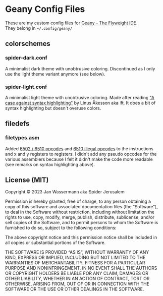 # Geany Config Files
These are my custom config files for [Geany – The Flyweight IDE](https://www.geany.org/).<br>
They belong in `~/.config/geany/`

## colorschemes
###  spider-dark.conf
A minimalist dark theme with unobtrusive coloring. Discontinued as I only use the light theme variant anymore (see below).

###  spider-light.conf
A minimalist light theme with unobtrusive coloring. Made after reading ["A case against syntax highlighting"](http://www.linusakesson.net/programming/syntaxhighlighting/index.php) by Linus Åkesson aka lft. It does a bit of syntax highlighting but doesn't overuse colors.

## filedefs
### filetypes.asm
Added [6502 / 6510 opcodes](http://unusedino.de/ec64/technical/aay/c64/bmain.htm) and [6510 illegal opcodes](http://unusedino.de/ec64/technical/aay/c64/ibmain.htm) to the instructions and x and y registers to registers. I didn't add any pseudo opcodes for the various assemblers because I felt it didn't make the code more readable (see remarks on syntax highlighting above).

## License (MIT)
Copyright © 2023 Jan Wassermann aka Spider Jerusalem

Permission is hereby granted, free of charge, to any person obtaining a copy of this software and associated documentation files (the “Software”), to deal in the Software without restriction, including without limitation the rights to use, copy, modify, merge, publish, distribute, sublicense, and/or sell copies of the Software, and to permit persons to whom the Software is furnished to do so, subject to the following conditions:

The above copyright notice and this permission notice shall be included in all copies or substantial portions of the Software.

THE SOFTWARE IS PROVIDED “AS IS”, WITHOUT WARRANTY OF ANY KIND, EXPRESS OR IMPLIED, INCLUDING BUT NOT LIMITED TO THE WARRANTIES OF MERCHANTABILITY, FITNESS FOR A PARTICULAR PURPOSE AND NONINFRINGEMENT. IN NO EVENT SHALL THE AUTHORS OR COPYRIGHT HOLDERS BE LIABLE FOR ANY CLAIM, DAMAGES OR OTHER LIABILITY, WHETHER IN AN ACTION OF CONTRACT, TORT OR OTHERWISE, ARISING FROM, OUT OF OR IN CONNECTION WITH THE SOFTWARE OR THE USE OR OTHER DEALINGS IN THE SOFTWARE.
